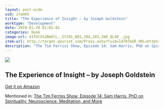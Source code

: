 ```yaml
---
layout: post-wide
uid: item65
title: "The Experience of Insight – by Joseph Goldstein"
worktype: "Development"
date: 2016-01-28 01:01:01
categories: book
image-url: 41fdlX%2Bm6lL._SY291_BO1,204,203,200_QL40_.jpg
item-url: http://target.georiot.com/Proxy.ashx?tsid=14707&GR_URL=http%3A%2F%2Fwww.amazon.com%2FExperience-Insight-Buddhist-Meditation-Shambhala%2Fdp%2F0877732264%2F
description: "The Tim Ferriss Show, Episode 14: Sam Harris, PhD on Spirituality, Neuroscience, Meditation, and More"
---
```

<a href="http://target.georiot.com/Proxy.ashx?tsid=14707&GR_URL=http%3A%2F%2Fwww.amazon.com%2FExperience-Insight-Buddhist-Meditation-Shambhala%2Fdp%2F0877732264%2F" target="blank"><img src="../../../../img/thumbs/41fdlX%2Bm6lL._SY291_BO1,204,203,200_QL40_.jpg" class="prod-img"></a>
<h2>The Experience of Insight – by Joseph Goldstein</h2>
<p><a href="http://target.georiot.com/Proxy.ashx?tsid=14707&GR_URL=http%3A%2F%2Fwww.amazon.com%2FExperience-Insight-Buddhist-Meditation-Shambhala%2Fdp%2F0877732264%2F" target="blank">Get it on Amazon</a><p>
<p>Mentioned in: <a href="http://fourhourworkweek.com/2014/06/18/sam-harris/" target="blank">The Tim Ferriss Show, Episode 14: Sam Harris, PhD on Spirituality, Neuroscience, Meditation, and More</a></p>
